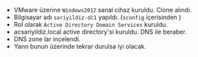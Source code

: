 * VMware üzerine `Windows2012` sanal cihaz kuruldu. Clone alındı.
* Bilgisayar adı `sariyildiz-dc1` yapıldı. (`sconfig` içerisinden )
* Rol olarak `Active Directory Domain Services` kuruldu.
* acsariyildiz.local active directory'si kuruldu. DNS ile beraber.
* DNS zone lar incelendi. 
* Yarın bunun üzerinde tekrar durulsa iyi olacak.